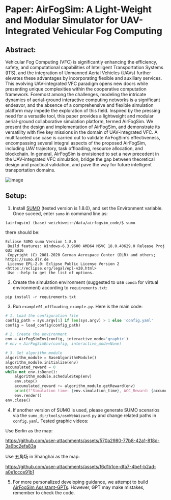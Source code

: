 # Paper: AirFogSim: A Light-Weight and Modular Simulator for UAV-Integrated Vehicular Fog Computing
## Abstract:
Vehicular Fog Computing (VFC) is significantly enhancing the efficiency, safety, and computational capabilities of Intelligent Transportation Systems (ITS), and the integration of Unmanned Aerial Vehicles (UAVs) further elevates these advantages by incorporating flexible and auxiliary services. This evolving UAV-integrated VFC paradigm opens new doors while presenting unique complexities within the cooperative computation framework. Foremost among the challenges, modeling the intricate dynamics of aerial-ground interactive computing networks is a significant endeavor, and the absence of a comprehensive and flexible simulation platform may impede the exploration of this field. Inspired by the pressing need for a versatile tool, this paper provides a lightweight and modular aerial-ground collaborative simulation platform, termed AirFogSim. We present the design and implementation of AirFogSim, and demonstrate its versatility with five key missions in the domain of UAV-integrated VFC. A multifaceted use case is carried out to validate AirFogSim’s effectiveness, encompassing several integral aspects of the proposed AirFogSim, including UAV trajectory, task offloading, resource allocation, and blockchain. In general, AirFogSim is envisioned to set a new precedent in the UAV-integrated VFC simulation, bridge the gap between theoretical design and practical validation, and pave the way for future intelligent transportation domains. 

![image](https://github.com/ZhiweiWei-NAMI/AirFogSim/assets/153070550/0e28ce03-8eed-40e7-8f9d-a85e067df575)

## Setup:
1. Install [SUMO](https://sourceforge.net/projects/sumo/files/sumo/) (tested version is 1.8.0), and set the Environment variable. Once suceed, enter `sumo` in command line as:
```
(airfogsim) (base) weizhiwei:~/data/airfogsim_code/$ sumo
```
there should be:
```
Eclipse SUMO sumo Version 1.8.0
 Build features: Windows-6.3.9600 AMD64 MSVC 18.0.40629.0 Release Proj GUI SWIG
 Copyright (C) 2001-2020 German Aerospace Center (DLR) and others; https://sumo.dlr.de
 License EPL-2.0: Eclipse Public License Version 2 <https://eclipse.org/legal/epl-v20.html>
 Use --help to get the list of options.
```
2. Create the simulation environment (suggested to use `conda` for virtual environment) according to `requirements.txt`:
```
pip install -r requirements.txt
```
3. Run `example01_offloading_example.py`. Here is the main code:
```python
# 1. Load the configuration file
config_path = sys.argv[1] if len(sys.argv) > 1 else 'config.yaml'
config = load_config(config_path)

# 2. Create the environment
env = AirFogSimEnv(config, interactive_mode='graphic')
# env = AirFogSimEnv(config, interactive_mode=None)

# 3. Get algorithm module
algorithm_module = BaseAlgorithmModule()
algorithm_module.initialize(env)
accumulated_reward = 0
while not env.isDone():
    algorithm_module.scheduleStep(env)
    env.step()
    accumulated_reward += algorithm_module.getReward(env)
    print(f"Simulation time: {env.simulation_time}, ACC_Reward: {accumulated_reward}", end='\r')
    env.render()
env.close()
```

4. If another version of SUMO is used, please generate SUMO scenarios via the `sumo_dir/tools/osmWebWizard.py` and change related paths in `config.yaml`. Tested graphic videos:

Use Berlin as the map:

https://github.com/user-attachments/assets/570a2980-77b8-42a1-818d-3a6bc2efa83a

Use 五角场 in Shanghai as the map:

https://github.com/user-attachments/assets/f6d1b1ce-dfa7-4bef-b2ad-a0e1ccce91b1

5. For more personalized developing guidance, we attempt to build [AirFogSim Assistant-GPTs](https://chatgpt.com/g/g-uTOZnSsOr-airfogsim-assistant). However, GPT may make mistakes, remember to check the code.


